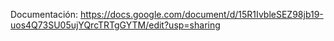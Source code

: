 Documentación: https://docs.google.com/document/d/15R1IvbleSEZ98jb19-uos4Q73SU05ujYQrcTRTgGYTM/edit?usp=sharing
